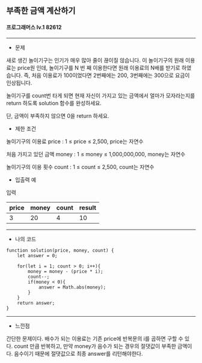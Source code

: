 ## 부족한 금액 계산하기
#### 프로그래머스 lv.1 82612
------
* 문제

새로 생긴 놀이기구는 인기가 매우 많아 줄이 끊이질 않습니다. 이 놀이기구의 원래 이용료는 price원 인데, 놀이기구를 N 번 째 이용한다면 원래 이용료의 N배를 받기로 하였습니다. 즉, 처음 이용료가 100이었다면 2번째에는 200, 3번째에는 300으로 요금이 인상됩니다.

놀이기구를 count번 타게 되면 현재 자신이 가지고 있는 금액에서 얼마가 모자라는지를 return 하도록 solution 함수를 완성하세요.

단, 금액이 부족하지 않으면 0을 return 하세요.

* 제한 조건

놀이기구의 이용료 price : 1 ≤ price ≤ 2,500, price는 자연수

처음 가지고 있던 금액 money : 1 ≤ money ≤ 1,000,000,000, money는 자연수

놀이기구의 이용 횟수 count : 1 ≤ count ≤ 2,500, count는 자연수

* 입출력 예

입력 

|price|money|count|result|
|------|---|---|---|
|3|20|4|10|


-----

* 나의 코드
```
function solution(price, money, count) {
    let answer = 0;
    
    for(let i = 1; count > 0; i++){
        money = money - (price * i);
        count--;
        if(money < 0){
            answer = Math.abs(money);
        }
    }
    return answer;
}

```
----
* 느낀점

간단한 문제이다. 배수가 되는 이용료는 기존 price에 반복문의 i를 곱하면 구할 수 있다. count 만큼 반복하고, 만약 money가 음수가 되는 경우의 절댓값이 부족한 금액이다. 음수이기 때문에 절댓값으로 최종 answer를 리턴해야한다.
